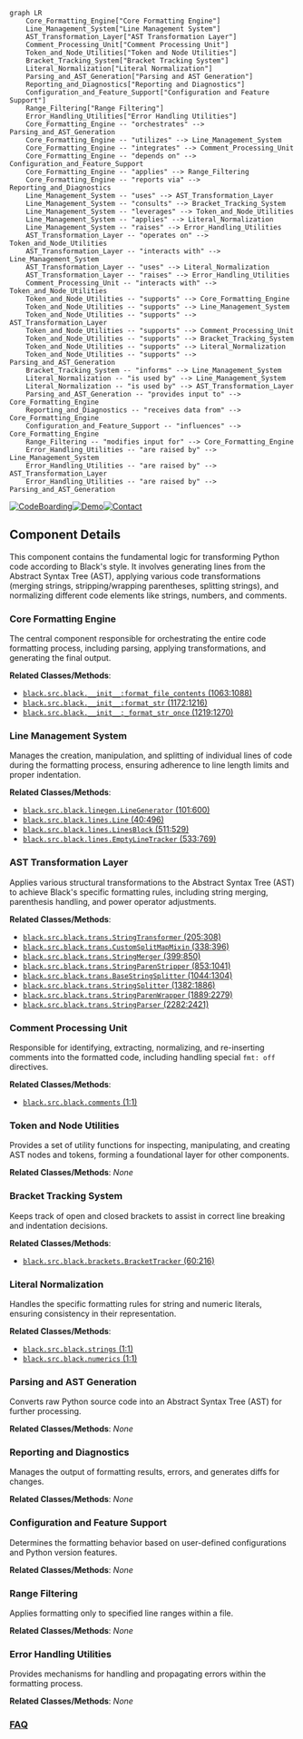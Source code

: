 ```mermaid
graph LR
    Core_Formatting_Engine["Core Formatting Engine"]
    Line_Management_System["Line Management System"]
    AST_Transformation_Layer["AST Transformation Layer"]
    Comment_Processing_Unit["Comment Processing Unit"]
    Token_and_Node_Utilities["Token and Node Utilities"]
    Bracket_Tracking_System["Bracket Tracking System"]
    Literal_Normalization["Literal Normalization"]
    Parsing_and_AST_Generation["Parsing and AST Generation"]
    Reporting_and_Diagnostics["Reporting and Diagnostics"]
    Configuration_and_Feature_Support["Configuration and Feature Support"]
    Range_Filtering["Range Filtering"]
    Error_Handling_Utilities["Error Handling Utilities"]
    Core_Formatting_Engine -- "orchestrates" --> Parsing_and_AST_Generation
    Core_Formatting_Engine -- "utilizes" --> Line_Management_System
    Core_Formatting_Engine -- "integrates" --> Comment_Processing_Unit
    Core_Formatting_Engine -- "depends on" --> Configuration_and_Feature_Support
    Core_Formatting_Engine -- "applies" --> Range_Filtering
    Core_Formatting_Engine -- "reports via" --> Reporting_and_Diagnostics
    Line_Management_System -- "uses" --> AST_Transformation_Layer
    Line_Management_System -- "consults" --> Bracket_Tracking_System
    Line_Management_System -- "leverages" --> Token_and_Node_Utilities
    Line_Management_System -- "applies" --> Literal_Normalization
    Line_Management_System -- "raises" --> Error_Handling_Utilities
    AST_Transformation_Layer -- "operates on" --> Token_and_Node_Utilities
    AST_Transformation_Layer -- "interacts with" --> Line_Management_System
    AST_Transformation_Layer -- "uses" --> Literal_Normalization
    AST_Transformation_Layer -- "raises" --> Error_Handling_Utilities
    Comment_Processing_Unit -- "interacts with" --> Token_and_Node_Utilities
    Token_and_Node_Utilities -- "supports" --> Core_Formatting_Engine
    Token_and_Node_Utilities -- "supports" --> Line_Management_System
    Token_and_Node_Utilities -- "supports" --> AST_Transformation_Layer
    Token_and_Node_Utilities -- "supports" --> Comment_Processing_Unit
    Token_and_Node_Utilities -- "supports" --> Bracket_Tracking_System
    Token_and_Node_Utilities -- "supports" --> Literal_Normalization
    Token_and_Node_Utilities -- "supports" --> Parsing_and_AST_Generation
    Bracket_Tracking_System -- "informs" --> Line_Management_System
    Literal_Normalization -- "is used by" --> Line_Management_System
    Literal_Normalization -- "is used by" --> AST_Transformation_Layer
    Parsing_and_AST_Generation -- "provides input to" --> Core_Formatting_Engine
    Reporting_and_Diagnostics -- "receives data from" --> Core_Formatting_Engine
    Configuration_and_Feature_Support -- "influences" --> Core_Formatting_Engine
    Range_Filtering -- "modifies input for" --> Core_Formatting_Engine
    Error_Handling_Utilities -- "are raised by" --> Line_Management_System
    Error_Handling_Utilities -- "are raised by" --> AST_Transformation_Layer
    Error_Handling_Utilities -- "are raised by" --> Parsing_and_AST_Generation
```
[![CodeBoarding](https://img.shields.io/badge/Generated%20by-CodeBoarding-9cf?style=flat-square)](https://github.com/CodeBoarding/CodeBoarding)[![Demo](https://img.shields.io/badge/Try%20our-Demo-blue?style=flat-square)](https://www.codeboarding.org/demo)[![Contact](https://img.shields.io/badge/Contact%20us%20-%20contact@codeboarding.org-lightgrey?style=flat-square)](mailto:contact@codeboarding.org)

## Component Details

This component contains the fundamental logic for transforming Python code according to Black's style. It involves generating lines from the Abstract Syntax Tree (AST), applying various code transformations (merging strings, stripping/wrapping parentheses, splitting strings), and normalizing different code elements like strings, numbers, and comments.

### Core Formatting Engine
The central component responsible for orchestrating the entire code formatting process, including parsing, applying transformations, and generating the final output.


**Related Classes/Methods**:

- <a href="https://github.com/psf/black/blob/master/src/black/__init__.py#L1063-L1088" target="_blank" rel="noopener noreferrer">`black.src.black.__init__:format_file_contents` (1063:1088)</a>
- <a href="https://github.com/psf/black/blob/master/src/black/__init__.py#L1172-L1216" target="_blank" rel="noopener noreferrer">`black.src.black.__init__:format_str` (1172:1216)</a>
- <a href="https://github.com/psf/black/blob/master/src/black/__init__.py#L1219-L1270" target="_blank" rel="noopener noreferrer">`black.src.black.__init__:_format_str_once` (1219:1270)</a>


### Line Management System
Manages the creation, manipulation, and splitting of individual lines of code during the formatting process, ensuring adherence to line length limits and proper indentation.


**Related Classes/Methods**:

- <a href="https://github.com/psf/black/blob/master/src/black/linegen.py#L101-L600" target="_blank" rel="noopener noreferrer">`black.src.black.linegen.LineGenerator` (101:600)</a>
- <a href="https://github.com/psf/black/blob/master/src/black/lines.py#L40-L496" target="_blank" rel="noopener noreferrer">`black.src.black.lines.Line` (40:496)</a>
- <a href="https://github.com/psf/black/blob/master/src/black/lines.py#L511-L529" target="_blank" rel="noopener noreferrer">`black.src.black.lines.LinesBlock` (511:529)</a>
- <a href="https://github.com/psf/black/blob/master/src/black/lines.py#L533-L769" target="_blank" rel="noopener noreferrer">`black.src.black.lines.EmptyLineTracker` (533:769)</a>


### AST Transformation Layer
Applies various structural transformations to the Abstract Syntax Tree (AST) to achieve Black's specific formatting rules, including string merging, parenthesis handling, and power operator adjustments.


**Related Classes/Methods**:

- <a href="https://github.com/psf/black/blob/master/src/black/trans.py#L205-L308" target="_blank" rel="noopener noreferrer">`black.src.black.trans.StringTransformer` (205:308)</a>
- <a href="https://github.com/psf/black/blob/master/src/black/trans.py#L338-L396" target="_blank" rel="noopener noreferrer">`black.src.black.trans.CustomSplitMapMixin` (338:396)</a>
- <a href="https://github.com/psf/black/blob/master/src/black/trans.py#L399-L850" target="_blank" rel="noopener noreferrer">`black.src.black.trans.StringMerger` (399:850)</a>
- <a href="https://github.com/psf/black/blob/master/src/black/trans.py#L853-L1041" target="_blank" rel="noopener noreferrer">`black.src.black.trans.StringParenStripper` (853:1041)</a>
- <a href="https://github.com/psf/black/blob/master/src/black/trans.py#L1044-L1304" target="_blank" rel="noopener noreferrer">`black.src.black.trans.BaseStringSplitter` (1044:1304)</a>
- <a href="https://github.com/psf/black/blob/master/src/black/trans.py#L1382-L1886" target="_blank" rel="noopener noreferrer">`black.src.black.trans.StringSplitter` (1382:1886)</a>
- <a href="https://github.com/psf/black/blob/master/src/black/trans.py#L1889-L2279" target="_blank" rel="noopener noreferrer">`black.src.black.trans.StringParenWrapper` (1889:2279)</a>
- <a href="https://github.com/psf/black/blob/master/src/black/trans.py#L2282-L2421" target="_blank" rel="noopener noreferrer">`black.src.black.trans.StringParser` (2282:2421)</a>


### Comment Processing Unit
Responsible for identifying, extracting, normalizing, and re-inserting comments into the formatted code, including handling special `fmt: off` directives.


**Related Classes/Methods**:

- <a href="https://github.com/psf/black/blob/master/src/black/comments.py#L1-L1" target="_blank" rel="noopener noreferrer">`black.src.black.comments` (1:1)</a>


### Token and Node Utilities
Provides a set of utility functions for inspecting, manipulating, and creating AST nodes and tokens, forming a foundational layer for other components.


**Related Classes/Methods**: _None_

### Bracket Tracking System
Keeps track of open and closed brackets to assist in correct line breaking and indentation decisions.


**Related Classes/Methods**:

- <a href="https://github.com/psf/black/blob/master/src/black/brackets.py#L60-L216" target="_blank" rel="noopener noreferrer">`black.src.black.brackets.BracketTracker` (60:216)</a>


### Literal Normalization
Handles the specific formatting rules for string and numeric literals, ensuring consistency in their representation.


**Related Classes/Methods**:

- <a href="https://github.com/psf/black/blob/master/src/black/strings.py#L1-L1" target="_blank" rel="noopener noreferrer">`black.src.black.strings` (1:1)</a>
- <a href="https://github.com/psf/black/blob/master/src/black/numerics.py#L1-L1" target="_blank" rel="noopener noreferrer">`black.src.black.numerics` (1:1)</a>


### Parsing and AST Generation
Converts raw Python source code into an Abstract Syntax Tree (AST) for further processing.


**Related Classes/Methods**: _None_

### Reporting and Diagnostics
Manages the output of formatting results, errors, and generates diffs for changes.


**Related Classes/Methods**: _None_

### Configuration and Feature Support
Determines the formatting behavior based on user-defined configurations and Python version features.


**Related Classes/Methods**: _None_

### Range Filtering
Applies formatting only to specified line ranges within a file.


**Related Classes/Methods**: _None_

### Error Handling Utilities
Provides mechanisms for handling and propagating errors within the formatting process.


**Related Classes/Methods**: _None_



### [FAQ](https://github.com/CodeBoarding/GeneratedOnBoardings/tree/main?tab=readme-ov-file#faq)